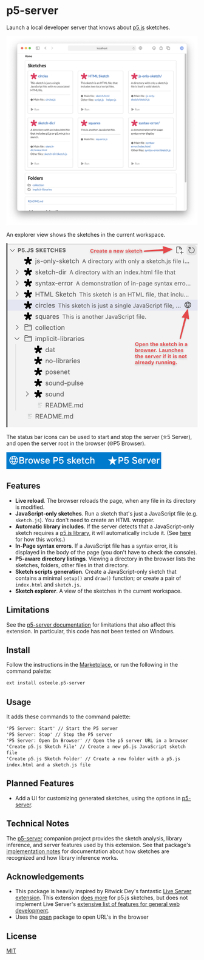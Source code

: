 # p5-server

Launch a local developer server that knows about
[p5.js](https://p5js.org/libraries/) sketches.

![browser directory listing](docs/screenshot.png)

An explorer view shows the sketches in the current workspace.

![explorer](docs/explorer.png)

The status bar icons can be used to start and stop the server (✮5 Server), and
open the server root in the browser (🌐P5 Browser).

![status bar](docs/status-bar.png)

## Features

* **Live reload**. The browser reloads the page, when any file in its directory is
  modified.
* **JavaScript-only sketches**. Run a sketch that's just a JavaScript file (e.g.
  `sketch.js`). You don't need to create an HTML wrapper.
* **Automatic library includes**. If the server detects that a JavaScript-only
  sketch requires a [p5.js library](https://p5js.org/libraries/), it will
  automatically include it. (See
  [here](https://github.com/osteele/p5-server#automatic-library-inclusion) for
  how this works.)
* **In-Page syntax errors**. If a JavaScript file has a syntax error, it is
  displayed in the body of the page (you don't have to check the console).
* **P5-aware directory listings**. Viewing a directory in the browser lists the
  sketches, folders, other files in that directory.
* **Sketch scripts generation**. Create a JavaScript-only sketch that contains a
  minimal `setup()` and `draw()` function; or create a pair of `index.html` and
  `sketch.js`.
* **Sketch explorer**. A view of the sketches in the current workspace.

## Limitations

See the [p5-server
documentation](https://github.com/osteele/p5-server#limitations) for limitations
that also affect this extension. In particular, this code has not been tested on
Windows.

## Install

Follow the instructions in the
[Marketplace](https://marketplace.visualstudio.com/items?itemName=osteele.p5-server),
or run the following in the command palette:

```sh
ext install osteele.p5-server
```

## Usage

It adds these commands to the command palette:

```text
'P5 Server: Start' // Start the P5 server
'P5 Server: Stop' // Stop the P5 server
'P5 Server: Open In Browser' // Open the p5 server URL in a browser
'Create p5.js Sketch File' // Create a new p5.js JavaScript sketch file
'Create p5.js Sketch Folder' // Create a new folder with a p5.js index.html and a sketch.js file
```

## Planned Features

* Add a UI for customizing generated sketches, using the options in [p5-server](https://github.com/osteele/p5-server#p5-create-sketch-name---no-html).

## Technical Notes

The [p5-server](https://github.com/osteele/p5-server) companion project provides
the sketch analysis, library inference, and server features used by this
extension. See that package's [implementation
notes](https://github.com/osteele/p5-server#implementation-notes) for
documentation about how sketches are recognized and how library inference works.

## Acknowledgements

* This package is heavily inspired by Ritwick Dey's fantastic [Live Server
  extension](https://ritwickdey.github.io/vscode-live-server/). This extension
  [does more](#features) for p5.js sketches, but does not implement Live
  Server's [extensive list of features for general web
  development](https://github.com/ritwickdey/vscode-live-server#features).
* Uses the [open](https://github.com/sindresorhus/open#readme) package to open URL's in the browser

## License

[MIT](LICENSE)

